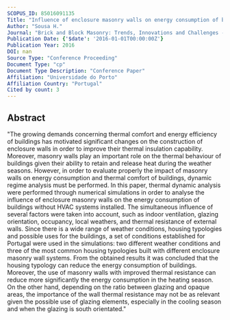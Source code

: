```yaml
---
SCOPUS_ID: 85016091135
Title: "Influence of enclosure masonry walls on energy consumption of buildings"
Author: "Sousa H."
Journal: "Brick and Block Masonry: Trends, Innovations and Challenges - Proceedings of the 16th International Brick and Block Masonry Conference, IBMAC 2016"
Publication Date: {'$date': '2016-01-01T00:00:00Z'}
Publication Year: 2016
DOI: nan
Source Type: "Conference Proceeding"
Document Type: "cp"
Document Type Description: "Conference Paper"
Affiliation: "Universidade do Porto"
Affiliation Country: "Portugal"
Cited by count: 3
---
```


## Abstract
"The growing demands concerning thermal comfort and energy efficiency of buildings has motivated significant changes on the construction of enclosure walls in order to improve their thermal insulation capability. Moreover, masonry walls play an important role on the thermal behaviour of buildings given their ability to retain and release heat during the weather seasons. However, in order to evaluate properly the impact of masonry walls on energy consumption and thermal comfort of buildings, dynamic regime analysis must be performed. In this paper, thermal dynamic analysis were performed through numerical simulations in order to analyse the influence of enclosure masonry walls on the energy consumption of buildings without HVAC systems installed. The simultaneous influence of several factors were taken into account, such as indoor ventilation, glazing orientation, occupancy, local weathers, and thermal resistance of external walls. Since there is a wide range of weather conditions, housing typologies and possible uses for the buildings, a set of conditions established for Portugal were used in the simulations: two different weather conditions and three of the most common housing typologies built with different enclosure masonry wall systems. From the obtained results it was concluded that the housing typology can reduce the energy consumption of buildings. Moreover, the use of masonry walls with improved thermal resistance can reduce more significantly the energy consumption in the heating season. On the other hand, depending on the ratio between glazing and opaque areas, the importance of the wall thermal resistance may not be as relevant given the possible use of glazing elements, especially in the cooling season and when the glazing is south orientated."
